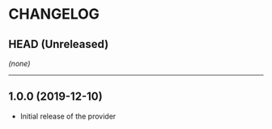 CHANGELOG
=========

## HEAD (Unreleased)
_(none)_

---

## 1.0.0 (2019-12-10)
* Initial release of the provider
